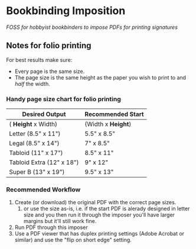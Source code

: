 # Bookbinding Imposition
*FOSS for hobbyist bookbinders to impose PDFs for printing signatures*

## Notes for folio printing

For best results make sure:
- Every page is the same size.
- The page size is the same height as the paper you wish to print to and *half* the width.

### Handy page size chart for folio printing

|  Desired Output          | Recommended Start    |
|--------------------------|----------------------|
| ( **Height** x Width)    | (Width x **Height**) |
| Letter (8.5" x 11")      | 5.5" x 8.5"          |
| Legal (8.5" x 14")       | 7" x 8.5"            |
| Tabloid (11" x 17")      | 8.5" x 11"           |
| Tabloid Extra (12" x 18") | 9" x 12"             |
| Super B (13" x 19")      | 9.5" x 13"           |

### Recommended Workflow

1. Create (or download) the original PDF with the correct page sizes.
   1. or use the size as-is, i.e. if the start PDF is alerady designed in letter size and you then run it through 
      the imposer you'll have larger margins but it'll still work fine.
2. Run PDF through this imposer
3. Use a PDF viewer that has duplex printing settings (Adobe Acrobat or similar) and use the "flip on short edge" 
   setting.